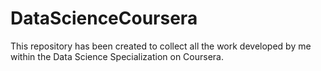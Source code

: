 # DataScienceCoursera

This repository has been created to collect all the work developed by me within the Data Science Specialization on Coursera.

